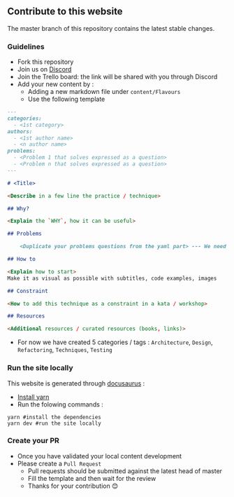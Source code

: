 ## Contribute to this website

The master branch of this repository contains the latest stable changes.

### Guidelines

- Fork this repository
- Join us on [Discord](https://discord.gg/ZD6XYRda2K)
- Join the Trello board: the link will be shared with you through Discord
- Add your new content by :
  - Adding a new markdown file under `content/Flavours`
  - Use the following template

```markdown
---
categories:
  - <1st category>
authors:
  - <1st author name>
  - <n author name>
problems:
  - <Problem 1 that solves expressed as a question>
  - <Problem n that solves expressed as a question>
---

# <Title>

<Describe in a few line the practice / technique>

## Why?

<Explain the `WHY`, how it can be useful>

## Problems

    <Duplicate your problems questions from the yaml part> --- We need to work on it

## How to

<Explain how to start>
Make it as visual as possible with subtitles, code examples, images

## Constraint

<How to add this technique as a constraint in a kata / workshop>

## Resources

<Additional resources / curated resources (books, links)>
```

- For now we have created 5 categories / tags : `Architecture`, `Design`, `Refactoring`, `Techniques`, `Testing`

### Run the site locally

This website is generated through [docusaurus](https://docusaurus.io/) :

- [Install yarn](https://classic.yarnpkg.com/lang/en/docs/install/)
- Run the folowing commands :

```shell
yarn #install the dependencies
yarn dev #run the site locally
```

### Create your PR

- Once you have validated your local content development
- Please create a `Pull Request`
  - Pull requests should be submitted against the latest head of master
  - Fill the template and then wait for the review
  - Thanks for your contribution 😊
